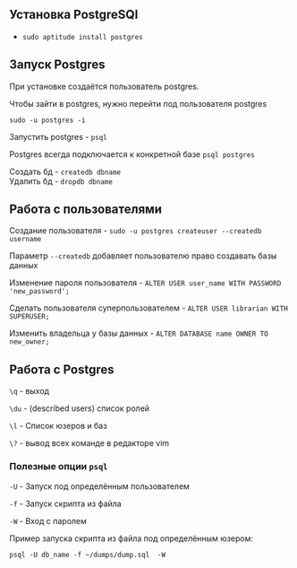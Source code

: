 ## Установка PostgreSQl

- `sudo aptitude install postgres`

## Запуск Postgres
При установке создаётся пользователь postgres.

Чтобы зайти в postgres, нужно перейти под пользователя postgres   

`sudo -u postgres -i`

Запустить postgres  - `psql`  

Postgres всегда подключается к конкретной базе
`psql postgres`

Создать бд - `createdb dbname`  
Удалить бд - `dropdb dbname`

##  Работа с пользователями
Создание пользователя -  `sudo -u postgres createuser --createdb username`

Параметр `--createdb` добавляет пользователю право создавать базы данных

Изменение пароля пользователя - `ALTER USER user_name WITH PASSWORD 'new_password';`

Сделать пользователя суперпользователем - `ALTER USER librarian WITH SUPERUSER;`

Изменить владельца у базы данных - `ALTER DATABASE name OWNER TO new_owner;`

## Работа с Postgres
`\q` - выход

`\du` - (described users) список ролей

`\l` - Список юзеров и баз

`\?` - вывод всех команде в редакторе vim

### Полезные опции `psql`

`-U` - Запуск под определённым пользователем

`-f` - Запуск скрипта из файла

`-W` - Вход с паролем


Пример запуска скрипта из файла под определённым юзером:

`psql -U db_name -f ~/dumps/dump.sql  -W`